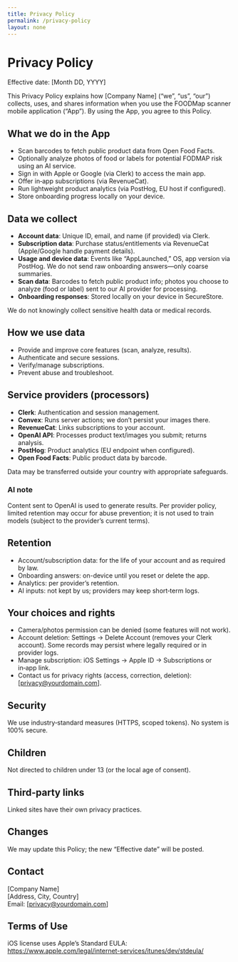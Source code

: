 ```yaml
---
title: Privacy Policy
permalink: /privacy-policy
layout: none
---
```


# Privacy Policy

Effective date: [Month DD, YYYY]

This Privacy Policy explains how [Company Name] (“we”, “us”, “our”) collects, uses, and shares information when you use the FOODMap scanner mobile application (“App”). By using the App, you agree to this Policy.

## What we do in the App
- Scan barcodes to fetch public product data from Open Food Facts.
- Optionally analyze photos of food or labels for potential FODMAP risk using an AI service.
- Sign in with Apple or Google (via Clerk) to access the main app.
- Offer in‑app subscriptions (via RevenueCat).
- Run lightweight product analytics (via PostHog, EU host if configured).
- Store onboarding progress locally on your device.

## Data we collect
- **Account data**: Unique ID, email, and name (if provided) via Clerk.
- **Subscription data**: Purchase status/entitlements via RevenueCat (Apple/Google handle payment details).
- **Usage and device data**: Events like “AppLaunched,” OS, app version via PostHog. We do not send raw onboarding answers—only coarse summaries.
- **Scan data**: Barcodes to fetch public product info; photos you choose to analyze (food or label) sent to our AI provider for processing.
- **Onboarding responses**: Stored locally on your device in SecureStore.

We do not knowingly collect sensitive health data or medical records.

## How we use data
- Provide and improve core features (scan, analyze, results).
- Authenticate and secure sessions.
- Verify/manage subscriptions.
- Prevent abuse and troubleshoot.

## Service providers (processors)
- **Clerk**: Authentication and session management.
- **Convex**: Runs server actions; we don’t persist your images there.
- **RevenueCat**: Links subscriptions to your account.
- **OpenAI API**: Processes product text/images you submit; returns analysis.
- **PostHog**: Product analytics (EU endpoint when configured).
- **Open Food Facts**: Public product data by barcode.

Data may be transferred outside your country with appropriate safeguards.

### AI note
Content sent to OpenAI is used to generate results. Per provider policy, limited retention may occur for abuse prevention; it is not used to train models (subject to the provider’s current terms).

## Retention
- Account/subscription data: for the life of your account and as required by law.
- Onboarding answers: on-device until you reset or delete the app.
- Analytics: per provider’s retention.
- AI inputs: not kept by us; providers may keep short‑term logs.

## Your choices and rights
- Camera/photos permission can be denied (some features will not work).
- Account deletion: Settings → Delete Account (removes your Clerk account). Some records may persist where legally required or in provider logs.
- Manage subscription: iOS Settings → Apple ID → Subscriptions or in‑app link.
- Contact us for privacy rights (access, correction, deletion): [privacy@yourdomain.com].

## Security
We use industry‑standard measures (HTTPS, scoped tokens). No system is 100% secure.

## Children
Not directed to children under 13 (or the local age of consent).

## Third‑party links
Linked sites have their own privacy practices.

## Changes
We may update this Policy; the new “Effective date” will be posted.

## Contact
[Company Name]  
[Address, City, Country]  
Email: [privacy@yourdomain.com]

## Terms of Use
iOS license uses Apple’s Standard EULA: https://www.apple.com/legal/internet-services/itunes/dev/stdeula/